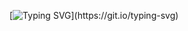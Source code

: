 [![Typing SVG](https://readme-typing-svg.demolab.com?font=Fira+Code&duration=8640&pause=1000&width=500&lines=Professional+bug+maker%2C+amateur+bug+fixer.)](https://git.io/typing-svg)
